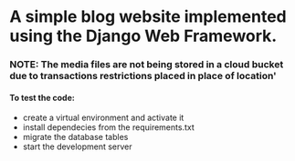 # A simple blog website implemented using the Django Web Framework.
### NOTE: The media files are not being stored in a cloud bucket due to transactions restrictions placed in place of location'
#### To test the code:
- create a virtual environment and activate it
- install dependecies from the requirements.txt
- migrate the database tables
- start the development server
